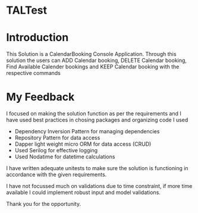 # TALTest

# Introduction

This Solution is a CalendarBooking Console Application.
Through this solution the users can ADD Calendar booking, DELETE Calendar booking, Find Available Calender bookings and KEEP Calendar booking with the respective commands

# My Feedback

I focused on making the solution function as per the requirements and I have used best practices in chosing packages and organizing code
I used

- Dependency Inversion Pattern for managing dependencies
- Repository Pattern for data access
- Dapper light weight micro ORM for data access (CRUD)
- Used Serilog for effective logging
- Used Nodatime for datetime calculations

I have written adequate unitests to make sure the solution is functioning in accordance with the given requirements.

I have not focussed much on validations due to time constraint, if more time available I could implement robust input and model validations.

Thank you for the opportunity.
